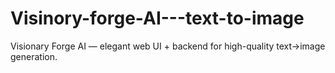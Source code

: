 # Visinory-forge-AI---text-to-image
Visionary Forge AI — elegant web UI + backend for high-quality text→image generation.
